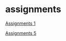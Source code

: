 # assignments

[Assignments 1](https://github.com/BobbyHaens/assignments/blob/master/Assignment_week_2-checkpoint.ipynb)

[Assignments 5](https://github.com/BobbyHaens/assignments/blob/master/Assignment_week_5.ipynb)

